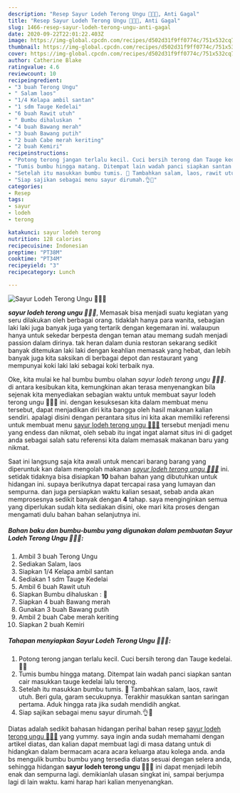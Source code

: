 ```yaml
---
description: "Resep Sayur Lodeh Terong Ungu 🍆🍆🍇, Anti Gagal"
title: "Resep Sayur Lodeh Terong Ungu 🍆🍆🍇, Anti Gagal"
slug: 1466-resep-sayur-lodeh-terong-ungu-anti-gagal
date: 2020-09-22T22:01:22.403Z
image: https://img-global.cpcdn.com/recipes/d502d31f9ff0774c/751x532cq70/sayur-lodeh-terong-ungu-🍆🍆🍇-foto-resep-utama.jpg
thumbnail: https://img-global.cpcdn.com/recipes/d502d31f9ff0774c/751x532cq70/sayur-lodeh-terong-ungu-🍆🍆🍇-foto-resep-utama.jpg
cover: https://img-global.cpcdn.com/recipes/d502d31f9ff0774c/751x532cq70/sayur-lodeh-terong-ungu-🍆🍆🍇-foto-resep-utama.jpg
author: Catherine Blake
ratingvalue: 4.6
reviewcount: 10
recipeingredient:
- "3 buah Terong Ungu"
- " Salam laos"
- "1/4 Kelapa ambil santan"
- "1 sdm Tauge Kedelai"
- "6 buah Rawit utuh"
- " Bumbu dihaluskan  "
- "4 buah Bawang merah"
- "3 buah Bawang putih"
- "2 buah Cabe merah keriting"
- "2 buah Kemiri"
recipeinstructions:
- "Potong terong jangan terlalu kecil. Cuci bersih terong dan Tauge kedelai. 🍆🍇"
- "Tumis bumbu hingga matang. Ditempat lain wadah panci siapkan santan cair masukkan tauge kedelai lalu terong."
- "Setelah itu masukkan bumbu tumis. 🍒 Tambahkan salam, laos, rawit utuh. Beri gula, garam secukupnya. Terakhir masukkan santan saringan pertama. Aduk hingga rata jika sudah mendidih angkat."
- "Siap sajikan sebagai menu sayur dirumah.👌🍆"
categories:
- Resep
tags:
- sayur
- lodeh
- terong

katakunci: sayur lodeh terong 
nutrition: 128 calories
recipecuisine: Indonesian
preptime: "PT38M"
cooktime: "PT34M"
recipeyield: "3"
recipecategory: Lunch

---
```



![Sayur Lodeh Terong Ungu 🍆🍆🍇](https://img-global.cpcdn.com/recipes/d502d31f9ff0774c/751x532cq70/sayur-lodeh-terong-ungu-🍆🍆🍇-foto-resep-utama.jpg)

<b><i>sayur lodeh terong ungu 🍆🍆🍇</i></b>, Memasak bisa menjadi suatu kegiatan yang seru dilakukan oleh berbagai orang. tidaklah hanya para wanita, sebagian laki laki juga banyak juga yang tertarik dengan kegemaran ini. walaupun hanya untuk sekedar berpesta dengan teman atau memang sudah menjadi passion dalam dirinya. tak heran dalam dunia restoran sekarang sedikit banyak ditemukan laki laki dengan keahlian memasak yang hebat, dan lebih banyak juga kita saksikan di berbagai depot dan restaurant yang mempunyai koki laki laki sebagai koki terbaik nya.



Oke, kita mulai ke hal bumbu bumbu olahan <i>sayur lodeh terong ungu 🍆🍆🍇</i>. di antara kesibukan kita, kemungkinan akan terasa menyenangkan bila sejenak kita menyediakan sebagian waktu untuk membuat sayur lodeh terong ungu 🍆🍆🍇 ini. dengan kesuksesan kita dalam membuat menu tersebut, dapat menjadikan diri kita bangga oleh hasil makanan kalian sendiri. apalagi disini dengan perantara situs ini kita akan memiliki referensi untuk membuat menu <u>sayur lodeh terong ungu 🍆🍆🍇</u> tersebut menjadi menu yang endess dan nikmat, oleh sebab itu ingat ingat alamat situs ini di gadget anda sebagai salah satu referensi kita dalam memasak makanan baru yang nikmat.


Saat ini langsung saja kita awali untuk mencari barang barang yang diperuntuk kan dalam mengolah makanan <u><i>sayur lodeh terong ungu 🍆🍆🍇</i></u> ini. setidak tidaknya bisa disiapkan <b>10</b> bahan bahan yang dibutuhkan untuk hidangan ini. supaya berikutnya dapat tercapai rasa yang lumayan dan sempurna. dan juga persiapkan waktu kalian sesaat, sebab anda akan memprosesnya sedikit banyak dengan <b>4</b> tahap. saya menginginkan semua yang diperlukan sudah kita sediakan disini, oke mari kita proses dengan mengamati dulu bahan bahan selanjutnya ini.

<!--inarticleads1-->

##### Bahan baku dan bumbu-bumbu yang digunakan dalam pembuatan Sayur Lodeh Terong Ungu 🍆🍆🍇:

1. Ambil 3 buah Terong Ungu
1. Sediakan  Salam, laos
1. Siapkan 1/4 Kelapa ambil santan
1. Sediakan 1 sdm Tauge Kedelai
1. Ambil 6 buah Rawit utuh
1. Siapkan  Bumbu dihaluskan : 🍒
1. Siapkan 4 buah Bawang merah
1. Gunakan 3 buah Bawang putih
1. Ambil 2 buah Cabe merah keriting
1. Siapkan 2 buah Kemiri




<!--inarticleads2-->

##### Tahapan menyiapkan Sayur Lodeh Terong Ungu 🍆🍆🍇:

1. Potong terong jangan terlalu kecil. Cuci bersih terong dan Tauge kedelai. 🍆🍇
1. Tumis bumbu hingga matang. Ditempat lain wadah panci siapkan santan cair masukkan tauge kedelai lalu terong.
1. Setelah itu masukkan bumbu tumis. 🍒 Tambahkan salam, laos, rawit utuh. Beri gula, garam secukupnya. Terakhir masukkan santan saringan pertama. Aduk hingga rata jika sudah mendidih angkat.
1. Siap sajikan sebagai menu sayur dirumah.👌🍆




Diatas adalah sedikit bahasan hidangan perihal bahan resep <u>sayur lodeh terong ungu 🍆🍆🍇</u> yang yummy. saya ingin anda sudah memahami dengan artikel diatas, dan kalian dapat membuat lagi di masa datang untuk di hidangkan dalam bermacam acara acara keluarga atau kolega anda. anda bs mengulik bumbu bumbu yang tersedia diatas sesuai dengan selera anda, sehingga hidangan <b>sayur lodeh terong ungu 🍆🍆🍇</b> ini dapat menjadi lebih enak dan sempurna lagi. demikianlah ulasan singkat ini, sampai berjumpa lagi di lain waktu. kami harap hari kalian menyenangkan.
